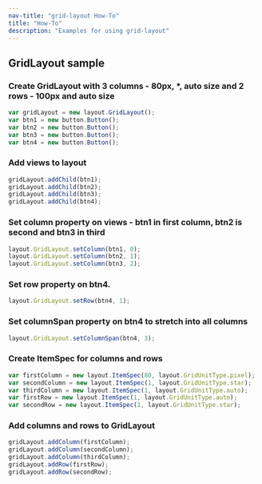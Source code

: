 ```yaml
---
nav-title: "grid-layout How-To"
title: "How-To"
description: "Examples for using grid-layout"
---
```

## GridLayout sample
### Create GridLayout with 3 columns - 80px, *, auto size and 2 rows - 100px and auto size
``` JavaScript
var gridLayout = new layout.GridLayout();
var btn1 = new button.Button();
var btn2 = new button.Button();
var btn3 = new button.Button();
var btn4 = new button.Button();
 ```
### Add views to layout
``` JavaScript
gridLayout.addChild(btn1);
gridLayout.addChild(btn2);
gridLayout.addChild(btn3);
gridLayout.addChild(btn4);
 ```
### Set column property on views - btn1 in first column, btn2 is second and btn3 in third
``` JavaScript
layout.GridLayout.setColumn(btn1, 0);
layout.GridLayout.setColumn(btn2, 1);
layout.GridLayout.setColumn(btn3, 2);
```
### Set row property on btn4.
``` JavaScript
layout.GridLayout.setRow(btn4, 1);
```
### Set columnSpan property on btn4 to stretch into all columns
``` JavaScript
layout.GridLayout.setColumnSpan(btn4, 3);
```
### Create ItemSpec for columns and rows
``` JavaScript
var firstColumn = new layout.ItemSpec(80, layout.GridUnitType.pixel);
var secondColumn = new layout.ItemSpec(1, layout.GridUnitType.star);
var thirdColumn = new layout.ItemSpec(1, layout.GridUnitType.auto);
var firstRow = new layout.ItemSpec(1, layout.GridUnitType.auto);
var secondRow = new layout.ItemSpec(1, layout.GridUnitType.star);
```
### Add columns and rows to GridLayout
``` JavaScript
gridLayout.addColumn(firstColumn);
gridLayout.addColumn(secondColumn);
gridLayout.addColumn(thirdColumn);
gridLayout.addRow(firstRow);
gridLayout.addRow(secondRow);
```
